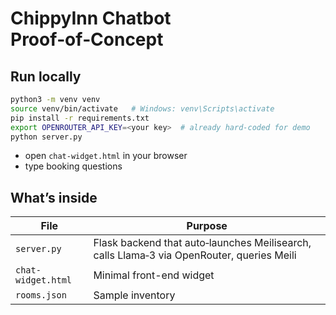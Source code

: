 
# ChippyInn Chatbot Proof‑of‑Concept

## Run locally

```bash
python3 -m venv venv
source venv/bin/activate   # Windows: venv\Scripts\activate
pip install -r requirements.txt
export OPENROUTER_API_KEY=<your key>  # already hard‑coded for demo
python server.py
```

* open `chat-widget.html` in your browser
* type booking questions

## What’s inside

| File | Purpose |
|------|---------|
| `server.py` | Flask backend that auto‑launches Meilisearch, calls Llama‑3 via OpenRouter, queries Meili |
| `chat-widget.html` | Minimal front-end widget |
| `rooms.json` | Sample inventory |
